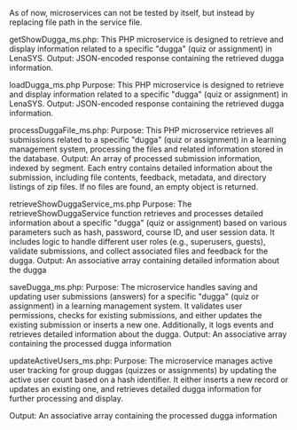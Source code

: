 As of now, microservices can not be tested by itself, but instead by replacing file path in the service file.


getShowDugga_ms.php: This PHP microservice is designed to retrieve and display information related to a specific "dugga" (quiz or assignment) in LenaSYS.
Output:
   JSON-encoded response containing the retrieved dugga information.


loadDugga_ms.php
Purpose:
This PHP microservice is designed to retrieve and display information related to a specific "dugga" (quiz or assignment) in LenaSYS.
Output: 
JSON-encoded response containing the retrieved dugga information.

processDuggaFile_ms.php: 
Purpose:
This PHP microservice retrieves all submissions related to a specific "dugga" (quiz or assignment) in a learning management system, processing the files and related information stored in the database.
Output:
An array of processed submission information, indexed by segment. Each entry contains detailed information about the submission, including file contents, feedback, metadata, and directory listings of zip files. If no files are found, an empty object is returned.

retrieveShowDuggaService_ms.php
Purpose:
The retrieveShowDuggaService function retrieves and processes detailed information about a specific "dugga" (quiz or assignment) based on various parameters such as hash, password, course ID, and user session data. It includes logic to handle different user roles (e.g., superusers, guests), validate submissions, and collect associated files and feedback for the dugga.
Output:
An associative array containing detailed information about the dugga

saveDugga_ms.php:
Purpose:
The microservice handles saving and updating user submissions (answers) for a specific "dugga" (quiz or assignment) in a learning management system. It validates user permissions, checks for existing submissions, and either updates the existing submission or inserts a new one. Additionally, it logs events and retrieves detailed information about the dugga.
Output:
An associative array containing the processed dugga information

updateActiveUsers_ms.php:
Purpose:
The microservice manages active user tracking for group duggas (quizzes or assignments) by updating the active user count based on a hash identifier. It either inserts a new record or updates an existing one, and retrieves detailed dugga information for further processing and display.

Output:
An associative array containing the processed dugga information